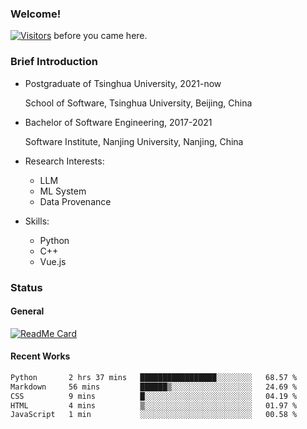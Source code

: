 ### Welcome!

[![Visitors](https://visitor-badge.laobi.icu/badge?page_id=HermitSun.HermitSun)]() before you came here.

### Brief Introduction

- Postgraduate of Tsinghua University, 2021-now
  
  School of Software, Tsinghua University, Beijing, China

- Bachelor of Software Engineering, 2017-2021
  
  Software Institute, Nanjing University, Nanjing, China

- Research Interests:
  - LLM
  - ML System
  - Data Provenance

- Skills:
  - Python
  - C++
  - Vue.js

### Status

#### General

[![ReadMe Card](https://github-readme-stats.hermitsun.vercel.app/api?username=HermitSun&count_private=true&show_icons=true)]()

#### Recent Works

<!--START_SECTION:waka-->

```txt
Python       2 hrs 37 mins   █████████████████░░░░░░░░   68.57 %
Markdown     56 mins         ██████▒░░░░░░░░░░░░░░░░░░   24.69 %
CSS          9 mins          █░░░░░░░░░░░░░░░░░░░░░░░░   04.19 %
HTML         4 mins          ▒░░░░░░░░░░░░░░░░░░░░░░░░   01.97 %
JavaScript   1 min           ░░░░░░░░░░░░░░░░░░░░░░░░░   00.58 %
```

<!--END_SECTION:waka-->
